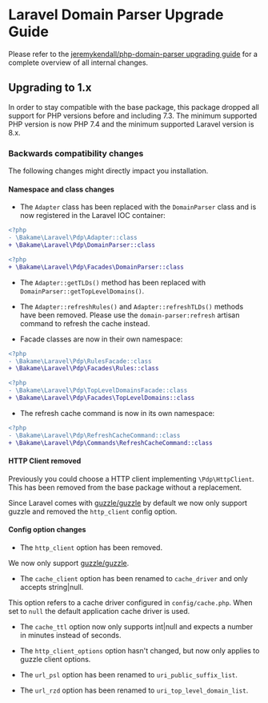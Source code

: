 # Laravel Domain Parser Upgrade Guide

Please refer to the [jeremykendall/php-domain-parser upgrading guide](https://github.com/jeremykendall/php-domain-parser/blob/develop/UPGRADING.md) for a complete overview of all internal changes.

## Upgrading to 1.x

In order to stay compatible with the base package, this package dropped all support for PHP versions before and including 7.3. The minimum supported PHP version is now PHP 7.4 and the minimum supported Laravel version is 8.x.

### Backwards compatibility changes

The following changes might directly impact you installation.

#### Namespace and class changes

- The `Adapter` class has been replaced with the `DomainParser` class and is now registered in the Laravel IOC container:

```diff
<?php
- \Bakame\Laravel\Pdp\Adapter::class
+ \Bakame\Laravel\Pdp\DomainParser::class
```

```diff
<?php
+ \Bakame\Laravel\Pdp\Facades\DomainParser::class
```

- The `Adapter::getTLDs()` method has been replaced with `DomainParser::getTopLevelDomains()`.

- The `Adapter::refreshRules()` and `Adapter::refreshTLDs()` methods have been removed. Please use the `domain-parser:refresh` artisan command to refresh the cache instead.

- Facade classes are now in their own namespace:

```diff
<?php
- \Bakame\Laravel\Pdp\RulesFacade::class
+ \Bakame\Laravel\Pdp\Facades\Rules::class
```

```diff
<?php
- \Bakame\Laravel\Pdp\TopLevelDomainsFacade::class
+ \Bakame\Laravel\Pdp\Facades\TopLevelDomains::class
```

- The refresh cache command is now in its own namespace:

```diff
<?php
- \Bakame\Laravel\Pdp\RefreshCacheCommand::class
+ \Bakame\Laravel\Pdp\Commands\RefreshCacheCommand::class
```

#### HTTP Client removed

Previously you could choose a HTTP client implementing `\Pdp\HttpClient`. This has been removed from the base package without a replacement.

Since Laravel comes with [guzzle/guzzle](https://github.com/guzzle/guzzle) by default we now only support guzzle and removed the `http_client` config option.

#### Config option changes

- The `http_client` option has been removed.

We now only support [guzzle/guzzle](https://github.com/guzzle/guzzle).

- The `cache_client` option has been renamed to `cache_driver` and only accepts string|null.

This option refers to a cache driver configured in `config/cache.php`. When set to `null` the default application cache driver is used.

- The `cache_ttl` option now only supports int|null and expects a number in minutes instead of seconds.

- The `http_client_options` option hasn't changed, but now only applies to guzzle client options.

- The `url_psl` option has been renamed to `uri_public_suffix_list`.

- The `url_rzd` option has been renamed to `uri_top_level_domain_list`.

